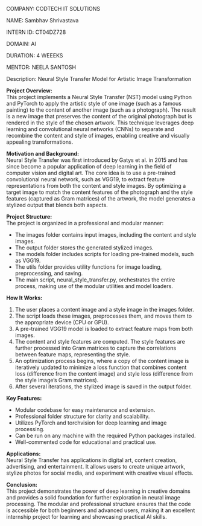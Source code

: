 COMPANY: CODTECH IT SOLUTIONS

NAME: Sambhav Shrivastava

INTERN ID: CT04DZ728

DOMAIN: AI

DURATION: 4 WEEEKS

MENTOR: NEELA SANTOSH

Description: Neural Style Transfer Model for Artistic Image Transformation

**Project Overview:**  
This project implements a Neural Style Transfer (NST) model using Python and PyTorch to apply the artistic style of one image (such as a famous painting) to the content of another image (such as a photograph). The result is a new image that preserves the content of the original photograph but is rendered in the style of the chosen artwork. This technique leverages deep learning and convolutional neural networks (CNNs) to separate and recombine the content and style of images, enabling creative and visually appealing transformations.

**Motivation and Background:**  
Neural Style Transfer was first introduced by Gatys et al. in 2015 and has since become a popular application of deep learning in the field of computer vision and digital art. The core idea is to use a pre-trained convolutional neural network, such as VGG19, to extract feature representations from both the content and style images. By optimizing a target image to match the content features of the photograph and the style features (captured as Gram matrices) of the artwork, the model generates a stylized output that blends both aspects.

**Project Structure:**  
The project is organized in a professional and modular manner:
- The images folder contains input images, including the content and style images.
- The output folder stores the generated stylized images.
- The models folder includes scripts for loading pre-trained models, such as VGG19.
- The utils folder provides utility functions for image loading, preprocessing, and saving.
- The main script, neural_style_transfer.py, orchestrates the entire process, making use of the modular utilities and model loaders.

**How It Works:**  
1. The user places a content image and a style image in the images folder.
2. The script loads these images, preprocesses them, and moves them to the appropriate device (CPU or GPU).
3. A pre-trained VGG19 model is loaded to extract feature maps from both images.
4. The content and style features are computed. The style features are further processed into Gram matrices to capture the correlations between feature maps, representing the style.
5. An optimization process begins, where a copy of the content image is iteratively updated to minimize a loss function that combines content loss (difference from the content image) and style loss (difference from the style image’s Gram matrices).
6. After several iterations, the stylized image is saved in the output folder.

**Key Features:**  
- Modular codebase for easy maintenance and extension.
- Professional folder structure for clarity and scalability.
- Utilizes PyTorch and torchvision for deep learning and image processing.
- Can be run on any machine with the required Python packages installed.
- Well-commented code for educational and practical use.

**Applications:**  
Neural Style Transfer has applications in digital art, content creation, advertising, and entertainment. It allows users to create unique artwork, stylize photos for social media, and experiment with creative visual effects.

**Conclusion:**  
This project demonstrates the power of deep learning in creative domains and provides a solid foundation for further exploration in neural image processing. The modular and professional structure ensures that the code is accessible for both beginners and advanced users, making it an excellent internship project for learning and showcasing practical AI skills.
